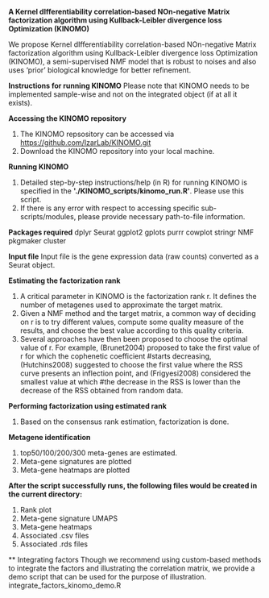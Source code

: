 **A Kernel dIfferentiability correlation-based NOn-negative Matrix factorization algorithm using Kullback-Leibler divergence loss Optimization (KINOMO)**

We propose Kernel dIfferentiability correlation-based NOn-negative Matrix factorization algorithm using Kullback-Leibler divergence loss Optimization (KINOMO), a semi-supervised NMF model that is robust to noises and also uses ‘prior’ biological knowledge for better refinement.

**Instructions for running KINOMO**
Please note that KINOMO needs to be implemented sample-wise and not on the integrated object (if at all it exists).

**Accessing the KINOMO repository**

1. The KINOMO repsository can be accessed via https://github.com/IzarLab/KINOMO.git
2. Download the KINOMO repository into your local machine.


**Running KINOMO**
1. Detailed step-by-step instructions/help (in R) for running KINOMO is specified in the **'./KINOMO_scripts/kinomo_run.R'**. Please use this script.
2. If there is any error with respect to accessing specific sub-scripts/modules, please provide necessary path-to-file information.

**Packages required**
dplyr
Seurat
ggplot2
gplots
purrr
cowplot
stringr
NMF
pkgmaker
cluster

**Input file**
Input file is the gene expression data (raw counts) converted as a Seurat object.

**Estimating the factorization rank**
1. A critical parameter in KINOMO is the factorization rank r. It defines the number of metagenes used to approximate the target matrix. 
2. Given a NMF method and the target matrix, a common way of deciding on r is to try different values, compute some quality measure of the results, and choose the best value according to this quality criteria.
3. Several approaches have then been proposed to choose the optimal value of r. For example, (Brunet2004) proposed to take the first value of r for which the cophenetic coefficient #starts decreasing, (Hutchins2008) suggested to choose the first value where the RSS curve presents an inflection point, and (Frigyesi2008) considered the smallest value at which #the decrease in the RSS is lower than the decrease of the RSS obtained from random data.

**Performing factorization using estimated rank**
1. Based on the consensus rank estimation, factorization is done.

**Metagene identification**
1. top50/100/200/300 meta-genes are estimated.
2. Meta-gene signatures are plotted
3. Meta-gene heatmaps are plotted

**After the script successfully runs, the following files would be created in the current directory:**
1. Rank plot
2. Meta-gene signature UMAPS
3. Meta-gene heatmaps
4. Associated .csv files
5. Associated .rds files

** Integrating factors
Though we recommend using custom-based methods to integrate the factors and illustrating the correlation matrix, we provide a demo script that can be used for the purpose of illustration.
integrate_factors_kinomo_demo.R
